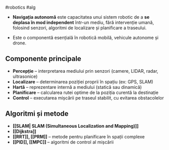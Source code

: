#robotics #alg
- **Navigația autonomă** este capacitatea unui sistem robotic de a **se deplasa în mod independent** într-un mediu, fără intervenție umană, folosind senzori, algoritmi de localizare și planificare a traseului.

- Este o componentă esențială în robotică mobilă, vehicule autonome și drone.

## Componente principale

- **Percepție** – interpretarea mediului prin senzori (camere, LIDAR, radar, ultrasonice)
- **Localizare** – determinarea poziției proprii în spațiu (ex: GPS, SLAM)
- **Hartă** – reprezentare internă a mediului (statică sau dinamică)
- **Planificare** – calcularea rutei optime de la poziția curentă la destinație
- **Control** – executarea mișcării pe traseul stabilit, cu evitarea obstacolelor

## Algoritmi și metode

- **[[SLAM| SLAM (Simultaneous Localization and Mapping)]]** 
-  **[[Dijkstra]]**
- **[[RRT]], [[PRM]]** – metode pentru planificare în spații complexe
- **[[PID]], [[MPC]]** – algoritmi de control al mișcării